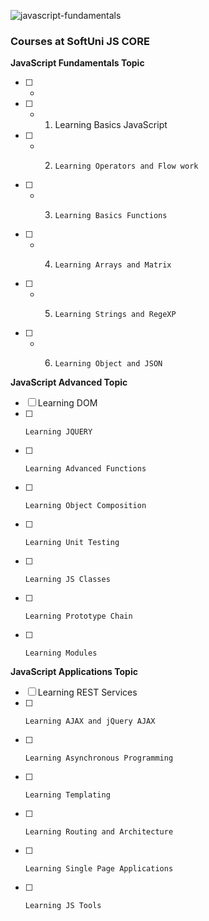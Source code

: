 ![javascript-fundamentals](https://user-images.githubusercontent.com/20492752/41656998-771fd45a-749a-11e8-83ce-2c7ea76f26bd.jpg)

### Courses at SoftUni JS CORE
**JavaScript Fundamentals Topic**

- [ ] - 
- [ ] - 1.  Learning Basics JavaScript
- [ ] - 2.     Learning Operators and Flow work
- [ ] - 3.     Learning Basics Functions
- [ ] - 4.     Learning Arrays and Matrix
- [ ] - 5.     Learning Strings and RegeXP
- [ ] - 6.     Learning Object and JSON

**JavaScript Advanced Topic**
- [ ] Learning DOM
- [ ]     Learning JQUERY
- [ ]     Learning Advanced Functions
- [ ]     Learning Object Composition
- [ ]     Learning Unit Testing
- [ ]     Learning JS Classes
- [ ]     Learning Prototype Chain
- [ ]     Learning Modules

**JavaScript Applications Topic**
- [ ] Learning REST Services
- [ ]     Learning AJAX and jQuery AJAX
- [ ]     Learning Asynchronous Programming
- [ ]     Learning Templating
- [ ]     Learning Routing and Architecture
- [ ]     Learning Single Page Applications
- [ ]     Learning JS Tools
